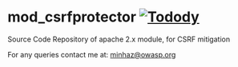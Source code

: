 mod_csrfprotector [![Todody](https://todofy.org/b/mebjas/mod_csrfprotector)](https://todofy.org/r/mebjas/mod_csrfprotector)
=================

Source Code Repository of apache 2.x module, for CSRF mitigation


For any queries contact me at: minhaz@owasp.org
